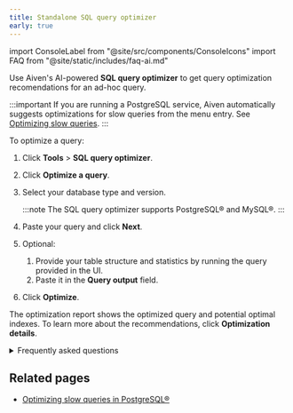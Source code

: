 ```yaml
---
title: Standalone SQL query optimizer
early: true
---
```


import ConsoleLabel from "@site/src/components/ConsoleIcons"
import FAQ from "@site/static/includes/faq-ai.md"

Use Aiven's AI-powered **SQL query optimizer** to get query optimization recomendations for an ad-hoc query.

:::important
If you are running a PostgreSQL service, Aiven automatically suggests optimizations for
slow queries from the <ConsoleLabel name="aiinsights"/> menu entry.
See [Optimizing slow queries][optimize].
:::

To optimize a query:

1. Click **Tools** > **SQL query optimizer**.
1. Click **Optimize a query**.
1. Select your database type and version.

   :::note
   The SQL query optimizer supports PostgreSQL® and MySQL®.
   :::
1. Paste your query and click **Next**.
1. Optional:
   1. Provide your table structure and statistics by running the query provided in
      the UI.
   1. Paste it in the **Query output** field.
1. Click **Optimize**.

The optimization report shows the optimized query and potential optimal indexes.
To learn more about the recommendations, click **Optimization details**.

<details>
  <summary>Frequently asked questions</summary>
  <FAQ/>
</details>

## Related pages

- [Optimizing slow queries in PostgreSQL®][optimize]

[optimize]: /docs/products/postgresql/howto/optimize-pg-slow-queries
